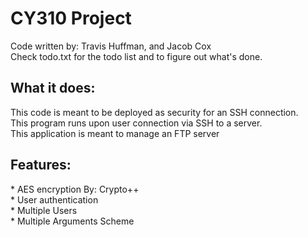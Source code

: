 <h1>CY310 Project</h1>

Code written by: Travis Huffman, and Jacob Cox <br />
Check todo.txt for the todo list and to figure out what's done. <br />

<h2>What it does:</h2>
This code is meant to be deployed as security for an SSH connection. <br />
This program runs upon user connection via SSH to a server. <br />
This application is meant to manage an FTP server <br />

<h2>Features:</h2>
* AES encryption By: Crypto++<br />
* User authentication <br />
* Multiple Users <br />
* Multiple Arguments Scheme <br />
